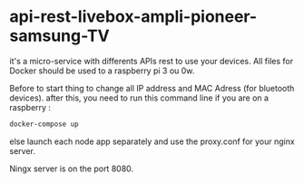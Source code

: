 # api-rest-livebox-ampli-pioneer-samsung-TV
it's a micro-service with differents APIs rest to use your devices. All files for Docker should be used to a raspberry pi 3 ou 0w.

Before to start thing to change all IP address and MAC Adress (for bluetooth devices). after this, you need to run this command line if you are on a raspberry :
```bash
docker-compose up
```

else launch each node app separately and use the proxy.conf for your nginx server.

Ningx server is on the port 8080.
